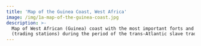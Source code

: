 ```yaml
---
title: 'Map of the Guinea Coast, West Africa'
image: /img/1a-map-of-the-guinea-coast.jpg
description: >-
  Map of West African (Guinea) coast with the most important forts and factories
  (trading stations) during the period of the trans-Atlantic slave trade.
---
```



